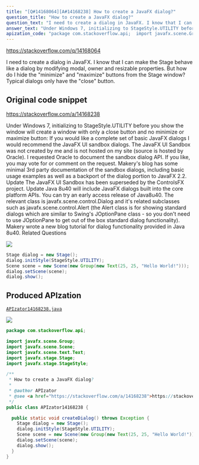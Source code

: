 ```yaml
---
title: "[Q#14168064][A#14168238] How to create a JavaFX dialog?"
question_title: "How to create a JavaFX dialog?"
question_text: "I need to create a dialog in JavaFX. I know that I can make the Stage behave like a dialog by modifying modal, owner and resizable properties. But how do I hide the \"minimize\" and \"maximize\" buttons from the Stage window? Typical dialogs only have the \"close\" button."
answer_text: "Under Windows 7, initializing to StageStyle.UTILITY before you show the window will create a window with only a close button and no minimize or maximize button: If you would like a complete set of basic JavaFX dialogs I would recommend the JavaFX UI sandbox dialogs. The JavaFX UI Sandbox was not created by me and is not hosted on my site (source is hosted by Oracle).  I requested Oracle to document the sandbox dialog API.  If you like, you may vote for or comment on the request. Makery's blog has some minimal 3rd party documentation of the sandbox dialogs, including basic usage examples as well as a backport of the dialog portion to JavaFX 2.2. Update The JavaFX UI Sandbox has been superseded by the ControlsFX project. Update Java 8u40 will include JavaFX dialogs built into the core platform APIs.  You can try an early access release of Java8u40.  The relevant class is javafx.scene.control.Dialog and it's related subclasses such as javafx.scene.control.Alert (the Alert class is for showing standard dialogs which are similar to Swing's JOptionPane class - so you don't need to use JOptionPane to get out of the box standard dialog functionality). Makery wrote a new blog tutorial for dialog functionality provided in Java 8u40. Related Questions"
apization_code: "package com.stackoverflow.api;  import javafx.scene.Group; import javafx.scene.Scene; import javafx.scene.text.Text; import javafx.stage.Stage; import javafx.stage.StageStyle;  /**  * How to create a JavaFX dialog?  *  * @author APIzator  * @see <a href=\"https://stackoverflow.com/a/14168238\">https://stackoverflow.com/a/14168238</a>  */ public class APIzator14168238 {    public static void createDialog() throws Exception {     Stage dialog = new Stage();     dialog.initStyle(StageStyle.UTILITY);     Scene scene = new Scene(new Group(new Text(25, 25, \"Hello World!\")));     dialog.setScene(scene);     dialog.show();   } }"
---
```


https://stackoverflow.com/q/14168064

I need to create a dialog in JavaFX. I know that I can make the Stage behave like a dialog by modifying modal, owner and resizable properties.
But how do I hide the &quot;minimize&quot; and &quot;maximize&quot; buttons from the Stage window? Typical dialogs only have the &quot;close&quot; button.



## Original code snippet

https://stackoverflow.com/a/14168238

Under Windows 7, initializing to StageStyle.UTILITY before you show the window will create a window with only a close button and no minimize or maximize button:
If you would like a complete set of basic JavaFX dialogs I would recommend the JavaFX UI sandbox dialogs.
The JavaFX UI Sandbox was not created by me and is not hosted on my site (source is hosted by Oracle).  I requested Oracle to document the sandbox dialog API.  If you like, you may vote for or comment on the request.
Makery&#x27;s blog has some minimal 3rd party documentation of the sandbox dialogs, including basic usage examples as well as a backport of the dialog portion to JavaFX 2.2.
Update
The JavaFX UI Sandbox has been superseded by the ControlsFX project.
Update
Java 8u40 will include JavaFX dialogs built into the core platform APIs.  You can try an early access release of Java8u40.  The relevant class is javafx.scene.control.Dialog and it&#x27;s related subclasses such as javafx.scene.control.Alert (the Alert class is for showing standard dialogs which are similar to Swing&#x27;s JOptionPane class - so you don&#x27;t need to use JOptionPane to get out of the box standard dialog functionality).
Makery wrote a new blog tutorial for dialog functionality provided in Java 8u40.
Related Questions

<div class="code-logo"><img src="/stackoverflow.png" /></div>

```java
Stage dialog = new Stage();
dialog.initStyle(StageStyle.UTILITY);
Scene scene = new Scene(new Group(new Text(25, 25, "Hello World!")));
dialog.setScene(scene);
dialog.show();
```

## Produced APIzation

[`APIzator14168238.java`](https://github.com/pasqualesalza/apization/raw/main/data/search/APIzator14168238.java)

<div class="code-logo"><img src="/apizator.png" /></div>

```java
package com.stackoverflow.api;

import javafx.scene.Group;
import javafx.scene.Scene;
import javafx.scene.text.Text;
import javafx.stage.Stage;
import javafx.stage.StageStyle;

/**
 * How to create a JavaFX dialog?
 *
 * @author APIzator
 * @see <a href="https://stackoverflow.com/a/14168238">https://stackoverflow.com/a/14168238</a>
 */
public class APIzator14168238 {

  public static void createDialog() throws Exception {
    Stage dialog = new Stage();
    dialog.initStyle(StageStyle.UTILITY);
    Scene scene = new Scene(new Group(new Text(25, 25, "Hello World!")));
    dialog.setScene(scene);
    dialog.show();
  }
}

```